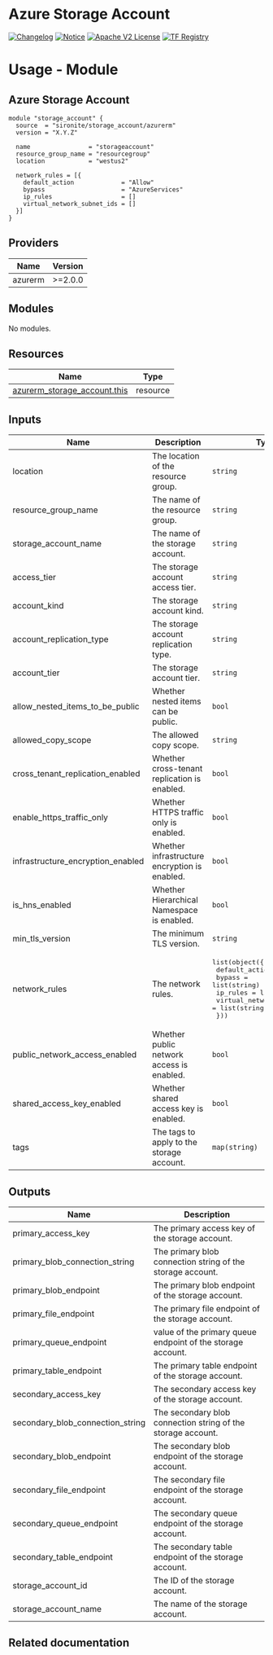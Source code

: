 <!-- BEGIN_TF_DOCS -->
 # Azure Storage Account
[![Changelog](https://img.shields.io/badge/changelog-release-green.svg)](https://registry.terraform.io/providers/hashicorp/azurerm/latest/docs/resources/storage_account) [![Notice](https://img.shields.io/badge/notice-copyright-yellow.svg)](NOTICE) [![Apache V2 License](https://img.shields.io/badge/license-Apache%20V2-orange.svg)](LICENSE) [![TF Registry](https://img.shields.io/badge/terraform-registry-blue.svg)](https://registry.terraform.io/providers/hashicorp/azurerm/latest/docs/resources/storage_account)

# Usage - Module

## Azure Storage Account

```hcl
module "storage_account" {
  source  = "sironite/storage_account/azurerm"
  version = "X.Y.Z"

  name                = "storageaccount"
  resource_group_name = "resourcegroup"
  location            = "westus2"

  network_rules = [{
    default_action             = "Allow"
    bypass                     = "AzureServices"
    ip_rules                   = []
    virtual_network_subnet_ids = []
  }]
}

```

## Providers

| Name | Version |
|------|---------|
| azurerm | >=2.0.0 |

## Modules

No modules.

## Resources

| Name | Type |
|------|------|
| [azurerm_storage_account.this](https://registry.terraform.io/providers/hashicorp/azurerm/latest/docs/resources/storage_account) | resource |

## Inputs

| Name | Description | Type | Required |
|------|-------------|------|:--------:|
| location | The location of the resource group. | `string` | yes |
| resource\_group\_name | The name of the resource group. | `string` | yes |
| storage\_account\_name | The name of the storage account. | `string` | yes |
| access\_tier | The storage account access tier. | `string` | no |
| account\_kind | The storage account kind. | `string` | no |
| account\_replication\_type | The storage account replication type. | `string` | no |
| account\_tier | The storage account tier. | `string` | no |
| allow\_nested\_items\_to\_be\_public | Whether nested items can be public. | `bool` | no |
| allowed\_copy\_scope | The allowed copy scope. | `string` | no |
| cross\_tenant\_replication\_enabled | Whether cross-tenant replication is enabled. | `bool` | no |
| enable\_https\_traffic\_only | Whether HTTPS traffic only is enabled. | `bool` | no |
| infrastructure\_encryption\_enabled | Whether infrastructure encryption is enabled. | `bool` | no |
| is\_hns\_enabled | Whether Hierarchical Namespace is enabled. | `bool` | no |
| min\_tls\_version | The minimum TLS version. | `string` | no |
| network\_rules | The network rules. | <pre>list(object({<br>    default_action             = string<br>    bypass                     = list(string)<br>    ip_rules                   = list(string)<br>    virtual_network_subnet_ids = list(string)<br>  }))</pre> | no |
| public\_network\_access\_enabled | Whether public network access is enabled. | `bool` | no |
| shared\_access\_key\_enabled | Whether shared access key is enabled. | `bool` | no |
| tags | The tags to apply to the storage account. | `map(string)` | no |

## Outputs

| Name | Description |
|------|-------------|
| primary\_access\_key | The primary access key of the storage account. |
| primary\_blob\_connection\_string | The primary blob connection string of the storage account. |
| primary\_blob\_endpoint | The primary blob endpoint of the storage account. |
| primary\_file\_endpoint | The primary file endpoint of the storage account. |
| primary\_queue\_endpoint | value of the primary queue endpoint of the storage account. |
| primary\_table\_endpoint | The primary table endpoint of the storage account. |
| secondary\_access\_key | The secondary access key of the storage account. |
| secondary\_blob\_connection\_string | The secondary blob connection string of the storage account. |
| secondary\_blob\_endpoint | The secondary blob endpoint of the storage account. |
| secondary\_file\_endpoint | The secondary file endpoint of the storage account. |
| secondary\_queue\_endpoint | The secondary queue endpoint of the storage account. |
| secondary\_table\_endpoint | The secondary table endpoint of the storage account. |
| storage\_account\_id | The ID of the storage account. |
| storage\_account\_name | The name of the storage account. |

## Related documentation
<!-- END_TF_DOCS -->